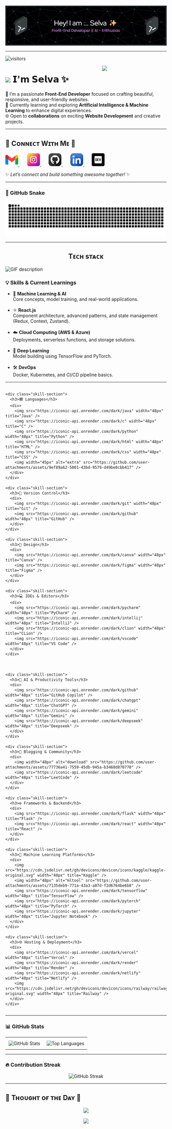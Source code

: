 ![Header](./header.png)

---
![visitors](https://vbr.nathanchung.dev/badge?page_id=selvaganesh19.selagvanesh19&color=00cf00)

<div>
  <img align="right" width="40%" src="https://owlbertsio-resized.s3.amazonaws.com/Popper.psd.full.png">
</div>

# <img src="https://emojis.slackmojis.com/emojis/images/1531849430/4246/blob-sunglasses.gif?1531849430" width="30"/> 𝗜'𝗺 𝗦𝗲𝗹𝘃𝗮 ✨

🎨 I’m a passionate **Front-End Developer** focused on crafting beautiful, responsive, and user-friendly websites.  
🤖 Currently learning and exploring **Artificial Intelligence & Machine Learning** to enhance digital experiences.  
🌐 Open to **collaborations** on exciting **Website Development** and creative projects. 

---

<h2 align="left">🤝 Cᴏɴɴᴇᴄᴛ Wɪᴛʜ Mᴇ 🤝</h2>

<p align="left">

  <a href="mailto:selvavelayutham395@gmail.com" target="_blank"> 
    <img src="./gmail.png" width="40" height="40" alt="Email" />
  </a>
  &nbsp;&nbsp;&nbsp;&nbsp;&nbsp;

  <a href="https://www.instagram.com/_selvxsh.__" target="_blank"> 
    <img src="./instagram.png" width="40" height="40" alt="Instagram" />
  </a>
  &nbsp;&nbsp;&nbsp;&nbsp;&nbsp;

  <a href="https://github.com/selvaganesh19" target="_blank"> 
    <img src="./github.png" width="40" height="40" alt="GitHub" />
  </a>
  &nbsp;&nbsp;&nbsp;&nbsp;&nbsp;

  <a href="https://www.linkedin.com/in/selvaganesh-velayutham-025bb1284" target="_blank">
    <img src="./linkedin.png" width="40" height="40" alt="LinkedIn" />
  </a>
  &nbsp;&nbsp;&nbsp;&nbsp;&nbsp;

  <a href="https://selvaganesh19.github.io/Portfolio-React/" target="_blank">
    <img src="./dev_to.png" width="40" height="40" alt="Portfolio" />
  </a>

</p>


✨ _Let’s connect and build something awesome together!_ ✨

---

### 🐍 GitHub Snake

<p align="center">
  <img src="https://github.com/Selvaganesh19/Selvaganesh19/blob/output/github-snake.svg" />
</p>

---

<h2 align="center">Tᴇᴄʜ sᴛᴀᴄᴋ</h2> 
<picture>
  <source media="(prefers-color-scheme: dark)" srcset="./Skills_Animation_Dark.gif">
  <source media="(prefers-color-scheme: light)" srcset="./Skills_Animation_White.gif">
  <img align="left" alt="GIF description" src="./Skills_Animation_White.gif">
</picture>
<br />

<h3 align="left">💡 Skills & Current Learnings</h3>

<ul align="left">
  <li>🤖 <strong>Machine Learning & AI</strong><br>Core concepts, model training, and real-world applications.</li><br>

  <li>⚛️ <strong>React.js</strong><br>Component architecture, advanced patterns, and state management (Redux, Context, Zustand).</li><br>

  <li>☁️ <strong>Cloud Computing (AWS & Azure)</strong><br>Deployments, serverless functions, and storage solutions.</li><br>

  <li>🧠 <strong>Deep Learning</strong><br>Model building using TensorFlow and PyTorch.</li><br>

  <li>🛠️ <strong>DevOps</strong><br>Docker, Kubernetes, and CI/CD pipeline basics.</li>
</ul>


---

<style>
  .skills-container {
    display: flex;
    flex-wrap: wrap;
    justify-content: space-between;
    gap: 20px;
  }

  .column {
    flex: 1;
    min-width: 300px;
  }

  .skill-section {
    margin-bottom: 30px;
  }

  .skill-section div {
    display: flex;
    flex-wrap: wrap;
    gap: 10px;
    align-items: center;
  }

  .skill-section h3 {
    margin-bottom: 10px;
  }
</style>

<div class="skills-container">

  <!-- Left Column -->
  <div class="column">

    <div class="skill-section">
      <h3>🟦 Languages</h3>
      <div>
        <img src="https://iconic-api.onrender.com/dark/java" width="48px" title="Java" />
        <img src="https://iconic-api.onrender.com/dark/c" width="48px" title="C" />
        <img src="https://iconic-api.onrender.com/dark/python" width="48px" title="Python" />
        <img src="https://iconic-api.onrender.com/dark/html" width="48px" title="HTML" />
        <img src="https://iconic-api.onrender.com/dark/css" width="48px" title="CSS" />
        <img width="45px" alt="extra" src="https://github.com/user-attachments/assets/9ef89a62-5001-43bd-9579-d49be0cbb417" />
      </div>
    </div>

    <div class="skill-section">
      <h3>🔧 Version Control</h3>
      <div>
        <img src="https://iconic-api.onrender.com/dark/git" width="48px" title="Git" />
        <img src="https://iconic-api.onrender.com/dark/github" width="48px" title="GitHub" />
      </div>
    </div>

    <div class="skill-section">
      <h3>🎨 Design</h3>
      <div>
        <img src="https://iconic-api.onrender.com/dark/canva" width="48px" title="Canva" />
        <img src="https://iconic-api.onrender.com/dark/figma" width="48px" title="Figma" />
      </div>
    </div>

    <div class="skill-section">
      <h3>💻 IDEs & Editors</h3>
      <div>
        <img src="https://iconic-api.onrender.com/dark/pycharm" width="48px" title="PyCharm" />
        <img src="https://iconic-api.onrender.com/dark/intellij" width="48px" title="IntelliJ" />
        <img src="https://iconic-api.onrender.com/dark/clion" width="48px" title="CLion" />
        <img src="https://iconic-api.onrender.com/dark/vscode" width="48px" title="VS Code" />
      </div>
    </div>

  </div>

  <!-- Right Column -->
  <div class="column">

    <div class="skill-section">
      <h3>🤖 AI & Productivity Tools</h3>
      <div>
        <img src="https://iconic-api.onrender.com/dark/github" width="48px" title="GitHub Copilot" />
        <img src="https://iconic-api.onrender.com/dark/chatgpt" width="48px" title="ChatGPT" />
        <img src="https://iconic-api.onrender.com/dark/gemini" width="48px" title="Gemini" />
        <img src="https://iconic-api.onrender.com/dark/deepseek" width="48px" title="Deepseek" />
      </div>
    </div>

    <div class="skill-section">
      <h3>📝 Blogging & Community</h3>
      <div>
        <img width="48px" alt="download" src="https://github.com/user-attachments/assets/77736a41-7559-45db-945a-b3468d870770" />
        <img src="https://iconic-api.onrender.com/dark/leetcode" width="48px" title="LeetCode" />
      </div>
    </div>

    <div class="skill-section">
      <h3>⚙️ Frameworks & Backend</h3>
      <div>
        <img src="https://iconic-api.onrender.com/dark/flask" width="48px" title="Flask" />
        <img src="https://iconic-api.onrender.com/dark/react" width="48px" title="React" />
      </div>
    </div>

    <div class="skill-section">
      <h3>🧠 Machine Learning Platforms</h3>
      <div>
        <img src="https://cdn.jsdelivr.net/gh/devicons/devicon/icons/kaggle/kaggle-original.svg" width="48px" title="Kaggle" />
        <img width="48px" alt="mltool" src="https://github.com/user-attachments/assets/7135deb9-771a-43a3-a07d-f2d6764be6b8" />
        <img src="https://iconic-api.onrender.com/dark/tensorflow" width="48px" title="TensorFlow" />
        <img src="https://iconic-api.onrender.com/dark/pytorch" width="48px" title="PyTorch" />
        <img src="https://iconic-api.onrender.com/dark/jupyter" width="48px" title="Jupyter Notebook" />
      </div>
    </div>

    <div class="skill-section">
      <h3>🌐 Hosting & Deployment</h3>
      <div>
        <img src="https://iconic-api.onrender.com/dark/vercel" width="48px" title="Vercel" />
        <img src="https://iconic-api.onrender.com/dark/render" width="48px" title="Render" />
        <img src="https://iconic-api.onrender.com/dark/netlify" width="48px" title="Netlify" />
        <img src="https://cdn.jsdelivr.net/gh/devicons/devicon/icons/railway/railway-original.svg" width="48px" title="Railway" />
      </div>
    </div>

  </div>
</div>


---

### 📊 GitHub Stats

<div align="center">

  <table>
    <tr>
      <td style="padding: 10px;">
        <img src="https://github-readme-stats.vercel.app/api?username=selvaganesh19&theme=dark&hide_border=false&include_all_commits=false&count_private=false" alt="GitHub Stats" />
      </td>
      <td style="padding: 10px;">
        <img src="https://github-readme-stats.vercel.app/api/top-langs/?username=selvaganesh19&theme=dark&hide_border=false&layout=compact" alt="Top Languages" />
      </td>
    </tr>
  </table>

</div>

---

### 🔥 Contribution Streak

<p align="center">
  <img src="https://nirzak-streak-stats.vercel.app/?user=selvaganesh19&theme=dark&hide_border=false" alt="GitHub Streak" />
</p>


---

<!--Dynamic Quote card updates everyday at 12 PM--> 
<h2 align="left">🌟 Tʜᴏᴜɢʜᴛ ᴏғ ᴛʜᴇ Dᴀʏ 🌟</h2>

<!--STARTS_HERE_QUOTE_CARD-->
<p align="center">
    <img src="https://readme-daily-quotes.vercel.app/api?author=Albus%20Dumbledore&quote=It%20is%20important%20to%20fight%20and%20fight%20again%2C%20and%20keep%20fighting%2C%20for%20only%20then%20can%20evil%20be%20kept%20at%20bay%20though%20never%20quite%20eradicated.&theme=dark&bg_color=220a28&author_color=ffeb95&accent_color=c56a90">
</p>
<!--ENDS_HERE_QUOTE_CARD-->

<p align="center">
  <img src="https://capsule-render.vercel.app/api?type=waving&color=gradient&height=65&section=footer"/>
</p>

